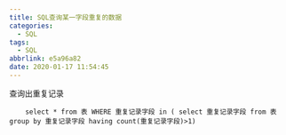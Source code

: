 ```yaml
---
title: SQL查询某一字段重复的数据
categories:
  - SQL
tags:
  - SQL
abbrlink: e5a96a82
date: 2020-01-17 11:54:45
---
```


查询出重复记录<!--more-->
```
	select * from 表 WHERE 重复记录字段 in ( select 重复记录字段 from 表 group by 重复记录字段 having count(重复记录字段)>1)
```